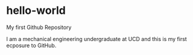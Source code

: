 # hello-world
My first Github Repository

I am a mechanical engineering undergraduate at UCD and this is my first ecposure to GitHub.
